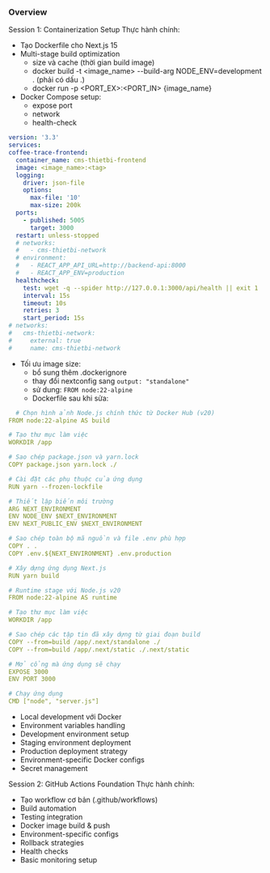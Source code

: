 ### Overview
Session 1: Containerization Setup
Thực hành chính:
 - Tạo Dockerfile cho Next.js 15
 - Multi-stage build optimization
   - size và cache (thời gian build image)
   - docker build -t <image_name> --build-arg NODE_ENV=development . (phải có dấu .)
   - docker run -p <PORT_EX>:<PORT_IN> {image_name}
 - Docker Compose setup:
    - expose port
    - network
    - health-check
  ```yml
version: '3.3'
services:
  coffee-trace-frontend:
    container_name: cms-thietbi-frontend
    image: <image_name>:<tag>
    logging:
      driver: json-file
      options:
        max-file: '10'
        max-size: 200k
    ports:
      - published: 5005
        target: 3000
    restart: unless-stopped
    # networks:
    #   - cms-thietbi-network
    # environment:
    #   - REACT_APP_API_URL=http://backend-api:8000
    #   - REACT_APP_ENV=production
    healthcheck:
      test: wget -q --spider http://127.0.0.1:3000/api/health || exit 1
      interval: 15s
      timeout: 10s
      retries: 3
      start_period: 15s
# networks:
#   cms-thietbi-network:
#     external: true
#     name: cms-thietbi-network
  ```
  - Tối ưu image size:
    - bổ sung thêm .dockerignore
    - thay đổi nextconfig sang `output: "standalone"`
    - sử dung: `FROM node:22-alpine`
    - Dockerfile sau khi sửa:
  
```yaml
  # Chọn hình ảnh Node.js chính thức từ Docker Hub (v20)
FROM node:22-alpine AS build

# Tạo thư mục làm việc
WORKDIR /app

# Sao chép package.json và yarn.lock
COPY package.json yarn.lock ./

# Cài đặt các phụ thuộc của ứng dụng
RUN yarn --frozen-lockfile

# Thiết lập biến môi trường
ARG NEXT_ENVIRONMENT
ENV NODE_ENV $NEXT_ENVIRONMENT
ENV NEXT_PUBLIC_ENV $NEXT_ENVIRONMENT

# Sao chép toàn bộ mã nguồn và file .env phù hợp
COPY . .
COPY .env.${NEXT_ENVIRONMENT} .env.production

# Xây dựng ứng dụng Next.js
RUN yarn build

# Runtime stage với Node.js v20
FROM node:22-alpine AS runtime

# Tạo thư mục làm việc
WORKDIR /app

# Sao chép các tập tin đã xây dựng từ giai đoạn build
COPY --from=build /app/.next/standalone ./
COPY --from=build /app/.next/static ./.next/static

# Mở cổng mà ứng dụng sẽ chạy
EXPOSE 3000
ENV PORT 3000

# Chạy ứng dụng
CMD ["node", "server.js"]
```

 - Local development với Docker
 - Environment variables handling
 - Development environment setup
 - Staging environment deployment
 - Production deployment strategy
 - Environment-specific Docker configs
 - Secret management


Session 2: GitHub Actions Foundation
Thực hành chính:

- Tạo workflow cơ bản (.github/workflows)
- Build automation
- Testing integration
- Docker image build & push
- Environment-specific configs
- Rollback strategies
- Health checks
- Basic monitoring setup